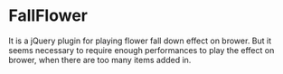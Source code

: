 # FallFlower
It is a jQuery plugin for playing flower fall down effect on brower.
But it seems necessary to require enough performances to play the effect on brower, when there are too many items added in.
